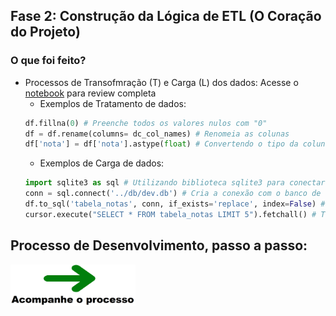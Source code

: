 
## Fase 2: Construção da Lógica de ETL (O Coração do Projeto)

### O que foi feito?

- Processos de Transofmração (T) e Carga (L) dos dados: Acesse o <a href="../projeto_etl_notas/notebooks/note2.ipynb">notebook</a> para review completa
  - Exemplos de Tratamento de dados:
  ```python
  df.fillna(0) # Preenche todos os valores nulos com "0" 
  df = df.rename(columns= dc_col_names) # Renomeia as colunas
  df['nota'] = df['nota'].astype(float) # Convertendo o tipo da coluna para float
  ```
  - Exemplos de Carga de dados:
  ```python
  import sqlite3 as sql # Utilizando biblioteca sqlite3 para conectar e criar o banco de dados
  conn = sql.connect('../db/dev.db') # Cria a conexão com o banco de dados sqlite na pasta db, gerando autmomaticamente o dev.db
  df.to_sql('tabela_notas', conn, if_exists='replace', index=False) # Converte nosso DataFrame do arquivo csv em uma tabela no banco de dados SQLite
  cursor.execute("SELECT * FROM tabela_notas LIMIT 5").fetchall() # Testando se a população foi feita corretamente
  ``` 

## Processo de Desenvolvimento, passo a passo:
<a href="fase3.md"><img src="../readme-imgs/seta-verde.png" width="200"/></a>
